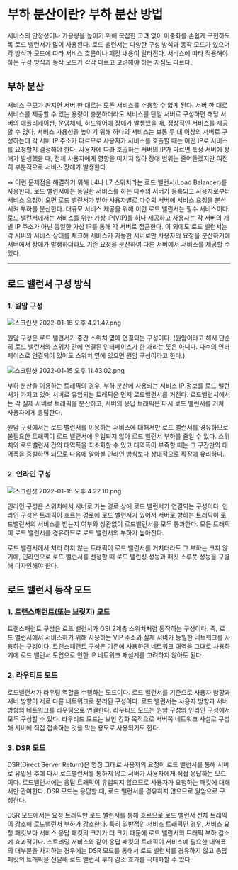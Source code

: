 # 부하 분산이란? 부하 분산 방법

서비스의 안정성이나 가용량을 높이기 위해 복잡한 고려 없이 이중화를 손쉽게 구현하도록 로드 밸런서가 많이 사용된다. 로드 밸런서는 다양한 구성 방식과 동작 모드가 있으며 각 방식과 모드에 따라 서비스 흐름이나 패킷 내용이 달라진다. 서비스에 따라 적용해야 하는 구성 방식과 동작 모드가 각각 다르고 고려해야 하는 지점도 다르다.

## 부하 분산

서비스 규모가 커지면 서버 한 대로는 모든 서비스를 수용할 수 없게 된다. 서버 한 대로 서비스를 제공할 수 있는 용량이 충분하더라도 서비스를 단일 서버로 구성하면 해당 서버의 애플리케이션, 운영체제, 하드웨어에 장애가 발생했을 때, 정상적인 서비스를 제공할 수 없다. 서비스 가용성을 높이기 위해 하나의 서비스는 보통 두 대 이상의 서버로 구성하는데 각 서버 IP 주소가 다르므로 사용자가 서비스를 호출할 때는 어떤 IP로 서비스를 요청할지 결정해야 한다. 사용자에 따라 호출하는 서버의 IP가 다르면 특정 서버에 장애가 발생했을 때, 전체 사용자에게 영향을 미치지 않아 장애 범위는 줄어들겠지만 여전히 부분적으로 서비스 장애가 발생한다.

⇒ 이런 문제점을 해결하기 위해 L4나 L7 스위치라는 로드 밸런서(Load Balancer)를 사용한다. 로드 밸런서에는 동일한 서비스를 하는 다수의 서버가 등록되고 사용자로부터 서비스 요청이 오면 로드 밸런서가 받아 사용자별로 다수의 서버에 서비스 요청을 분산시켜 부하를 분산한다. 대규모 서비스 제공을 위해 이런 로드 밸런서는 필수 서비스이다. 로드 밸런서에서는 서비스를 위한 가상 IP(VIP)를 하나 제공하고 사용자는 각 서버의 개별 IP 주소가 아닌 동일한 가상 IP를 통해 각 서버로 접근한다. 이 외에도 로드 밸런서는 각 서버의 서비스 상태를 체크해 서비스가 가능한 서버로만 사용자의 요청을 분산하기에 서버에서 장애가 발생하더라도 기존 요청을 분산하여 다른 서버에서 서비스를 제공할 수 있다.

---

## 로드 밸런서 구성 방식

### 1. 원암 구성

![스크린샷 2022-01-15 오후 4.21.47.png](https://s3-us-west-2.amazonaws.com/secure.notion-static.com/306aa00c-a771-4c26-97c8-fb0689427604/스크린샷_2022-01-15_오후_4.21.47.png)

원암 구성은 로드 밸런서가 중간 스위치 옆에 연결되는 구성이다. (원암이라고 해서 단순히 로드 밸런서와 스위치 간에 연결된 인터페이스가 한 개라는 뜻은 아니다. 다수의 인터페이스로 연결되어 있어도 스위치 옆에 있으면 원암 구성이라고 한다.)

![스크린샷 2022-01-15 오후 11.43.02.png](https://s3-us-west-2.amazonaws.com/secure.notion-static.com/bee6ff94-2717-404b-8070-7baca2995ca8/스크린샷_2022-01-15_오후_11.43.02.png)

부하 분산을 이용하는 트래픽의 경우, 부하 분산에 사용되는 서비스 IP 정보를 로드 밸런서가 가지고 있어 서버로 유입되는 트래픽은 먼저 로드밸런서를 거친다. 로드밸런서에서는 각 실제 서버로 트래픽을 분산하고, 서버의 응답 트래픽은 다시 로드 밸런서를 거쳐 사용자에게 응답한다.

원암 구성에서는 로드 밸런서를 이용하는 서비스에 대해서만 로드 밸런서를 경유하므로 불필요한 트래픽이 로드 밸런서에 유입되지 않아 로드 밸런서 부하를 줄일 수 있다. 스위치와 로드밸런서 간의 대역폭을 최소화할 수 있고 대역폭이 부족할 때는 그 구간만의 대역폭을 증설하면 되므로 다음에 알아볼 인라인 방식보다 상대적으로 확장에 유리하다.

### 2. 인라인 구성

![스크린샷 2022-01-15 오후 4.22.10.png](https://s3-us-west-2.amazonaws.com/secure.notion-static.com/2ff567f8-e2c3-44ed-8949-218b1f7162db/스크린샷_2022-01-15_오후_4.22.10.png)

인라인 구성은 스위치에서 서버로 가는 경로 상에 로드 밸런서가 연결되는 구성이다. 인라인 구성은 트래픽이 흐르는 경로에 로드 밸런서가 있어서 서버로 향하는 트래픽이 로드밸런서의 서비스를 받는지 여부와 상관없이 로드밸런서를 모두 통과한다. 모든 트래픽이 로드 밸런서를 경유하므로 로드 밸런서의 부하가 높아진다. 

로드 밸런서에서 처리 하지 않는 트래픽이 로드 밸런서를 거치더라도 그 부하는 크지 않기에, 인라인으로 로드 밸런서를 선정할 때 로드 밸런싱 성능과 패킷 스루풋 성능을 구별해 디자인해야 한다.

 

## 로드 밸런서 동작 모드

### 1. 트랜스패런트(또는 브릿지) 모드

트랜스패런트 구성은 로드 밸런서가 OSI 2계층 스위치처럼 동작하는 구성이다. 즉, 로드 밸런서에서 서비스하기 위해 사용하는 VIP 주소와 실제 서버가 동일한 네트워크를 사용하는 구성이다. 트랜스패런트 구성은 기존에 사용하던 네트워크 대역을 그대로 사용하기에 로드 밸런서 도입으로 인한 IP 네트워크 재설계를 고려하지 않아도 된다. 

### 2. 라우티드 모드

로드밸런서가 라우팅 역할을 수행하는 모드이다. 로드 밸런서를 기준으로 사용자 방향과 서버 방향이 서로 다른 네트워크로 분리된 구성이다. 로드 밸런서는 사용자 방향과 서버 방향의 네트워크를 라우팅으로 연결한다. 라우티드 모드는 원암 구성와 인라인 구성에서 모두 구성할 수 있다. 라우티드 모드는 보안 강화 목적으로 서버쪽 네트워크 사설로 구성해 서버에 직접 접속하는 것을 막는 용도로 사용되기도 한다.

### 3. DSR 모드

DSR(Direct Server Return)은 명칭 그대로 사용자의 요청이 로드 밸런서를 통해 서버로 유입된 후에 다시 로드밸런서를 통하지 않고 서버가 사용자에게 직접 응답하는 모드이다. 로드밸런서에는 응답 트래픽이 유입되지 않으므로 사용자가 요청하는 패킷에 대해서만 관여한다. DSR 모드는 응답할 때, 로드 밸런서를 경유하지 않으므로 원암으로 구성한다.

DSR 모드에서는 요청 트래픽만 로드 밸런서를 통해 흐르므로 로드 밸런서 전체 트래픽이 감소해 로드밸런서 부하가 감소한다. 특히 일반적인 서비스 트래픽인 경우, 서비스 요청 패킷보다 서비스 응답 패킷의 크기가 더 크기 때문에 로드 밸런서의 트래픽 부하 감소에 효과적이다. 스트리밍 서비스와 같이 응답 패킷의 트래픽이 서비스에 필요한 대역폭의 대부분을 차지하는 경우에는 DSR 모드를 통해서 로드 밸런서를 경유하지 않고 응답 패킷의 트래픽을 전달해 로드 밸런서 부하 감소 효과를 극대화할 수 있다.